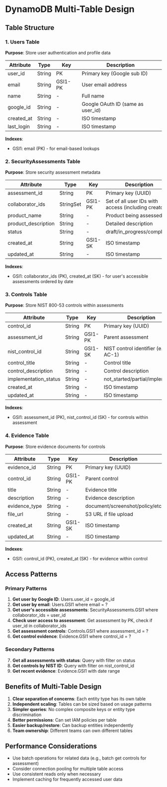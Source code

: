 # DynamoDB Multi-Table Design

## Table Structure

### 1. Users Table
**Purpose**: Store user authentication and profile data

| Attribute | Type | Key | Description |
|-----------|------|-----|-------------|
| user_id | String | PK | Primary key (Google sub ID) |
| email | String | GSI1-PK | User email address |
| name | String | - | Full name |
| google_id | String | - | Google OAuth ID (same as user_id) |
| created_at | String | - | ISO timestamp |
| last_login | String | - | ISO timestamp |

**Indexes**:
- GSI1: email (PK) - for email-based lookups

### 2. SecurityAssessments Table
**Purpose**: Store security assessment metadata

| Attribute | Type | Key | Description |
|-----------|------|-----|-------------|
| assessment_id | String | PK | Primary key (UUID) |
| collaborator_ids | StringSet | GSI1-PK | Set of all user IDs with access (including creator) |
| product_name | String | - | Product being assessed |
| product_description | String | - | Detailed description |
| status | String | - | draft/in_progress/completed |
| created_at | String | GSI1-SK | ISO timestamp |
| updated_at | String | - | ISO timestamp |

**Indexes**:
- GSI1: collaborator_ids (PK), created_at (SK) - for user's accessible assessments ordered by date

### 3. Controls Table
**Purpose**: Store NIST 800-53 controls within assessments

| Attribute | Type | Key | Description |
|-----------|------|-----|-------------|
| control_id | String | PK | Primary key (UUID) |
| assessment_id | String | GSI1-PK | Parent assessment |
| nist_control_id | String | GSI1-SK | NIST control identifier (e.g., AC-1) |
| control_title | String | - | Control title |
| control_description | String | - | Control description |
| implementation_status | String | - | not_started/partial/implemented |
| created_at | String | - | ISO timestamp |
| updated_at | String | - | ISO timestamp |

**Indexes**:
- GSI1: assessment_id (PK), nist_control_id (SK) - for controls within assessment

### 4. Evidence Table
**Purpose**: Store evidence documents for controls

| Attribute | Type | Key | Description |
|-----------|------|-----|-------------|
| evidence_id | String | PK | Primary key (UUID) |
| control_id | String | GSI1-PK | Parent control |
| title | String | - | Evidence title |
| description | String | - | Evidence description |
| evidence_type | String | - | document/screenshot/policy/etc |
| file_url | String | - | S3 URL if file upload |
| created_at | String | GSI1-SK | ISO timestamp |
| updated_at | String | - | ISO timestamp |

**Indexes**:
- GSI1: control_id (PK), created_at (SK) - for evidence within control

## Access Patterns

### Primary Patterns
1. **Get user by Google ID**: Users.user_id = google_id
2. **Get user by email**: Users.GSI1 where email = ?
3. **Get user's accessible assessments**: SecurityAssessments.GSI1 where collaborator_ids = user_id
4. **Check user access to assessment**: Get assessment by PK, check if user_id in collaborator_ids
5. **Get assessment controls**: Controls.GSI1 where assessment_id = ?
6. **Get control evidence**: Evidence.GSI1 where control_id = ?

### Secondary Patterns
7. **Get all assessments with status**: Query with filter on status
8. **Get controls by NIST ID**: Query with filter on nist_control_id
9. **Get recent evidence**: Evidence.GSI1 with date range

## Benefits of Multi-Table Design

1. **Clear separation of concerns**: Each entity type has its own table
2. **Independent scaling**: Tables can be sized based on usage patterns
3. **Simpler queries**: No complex composite keys or entity type discrimination
4. **Better permissions**: Can set IAM policies per table
5. **Easier backup/restore**: Can backup entities independently
6. **Team ownership**: Different teams can own different tables

## Performance Considerations

- Use batch operations for related data (e.g., batch get controls for assessment)
- Consider connection pooling for multiple table access
- Use consistent reads only when necessary
- Implement caching for frequently accessed user data